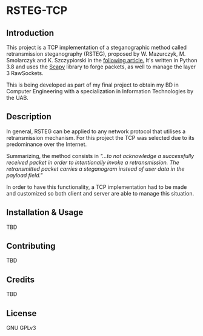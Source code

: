 # RSTEG-TCP

## Introduction
This project is a TCP implementation of a steganographic method called retransmission steganography (RSTEG), proposed
by W. Mazurczyk, M. Smolarczyk and K. Szczypiorski in the [following article.]( https://doi.org/10.1007/s00500-009-0530-1 )
It's written in Python 3.8 and uses the [Scapy](https://scapy.readthedocs.io/en/latest/) library to forge packets, as well to manage the layer 3 RawSockets. 

This is being developed as part of my final project to obtain my BD in Computer Engineering with a specialization in Information Technologies by the UAB. 

## Description 
In general, RSTEG can be applied to any network protocol that utilises a retransmission mechanism. For this project the TCP
 was selected due to its predominance over the Internet. 
 
 Summarizing, the method consists in *"...to not acknowledge a successfully received packet in order to intentionally invoke a retransmission. 
 The retransmitted packet carries a steganogram instead of user data in the payload field."*
 
 In order to have this functionality, a TCP implementation had to be made and customized so both client and server are able to 
 manage this situation.

## Installation & Usage
TBD

## Contributing
TBD

## Credits
TBD

## License 
GNU GPLv3